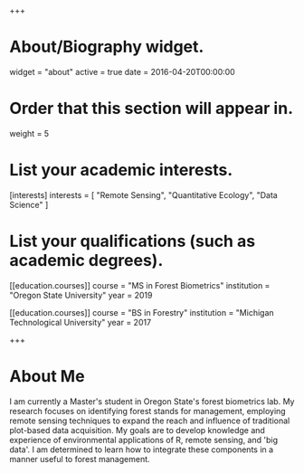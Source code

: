 +++
# About/Biography widget.
widget = "about"
active = true
date = 2016-04-20T00:00:00

# Order that this section will appear in.
weight = 5

# List your academic interests.
[interests]
  interests = [
    "Remote Sensing",
    "Quantitative Ecology",
    "Data Science"
  ]

# List your qualifications (such as academic degrees).
[[education.courses]]
  course = "MS in Forest Biometrics"
  institution = "Oregon State University"
  year = 2019

[[education.courses]]
  course = "BS in Forestry"
  institution = "Michigan Technological University"
  year = 2017
 
+++

# About Me

I am currently a Master's student in Oregon State's forest biometrics lab. My research focuses on identifying forest stands for management, employing remote sensing techniques to expand the reach and influence of traditional plot-based data acquisition. My goals are to develop knowledge and experience of environmental applications of R, remote sensing, and 'big data'. I am determined to learn how to integrate these components in a manner useful to forest management.


